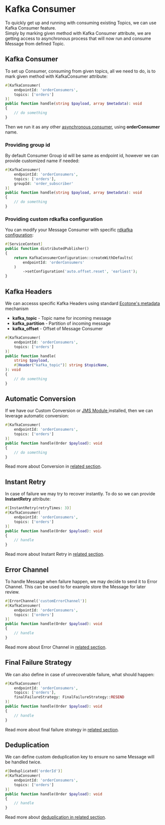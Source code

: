 # Kafka Consumer

To quickly get up and running with consuming existing Topics, we can use Kafka Consumer feature.\
Simply by marking given method with Kafka Consumer attribute, we are getting access to asynchronous process that will now run and consume Message from defined Topic.

## Kafka Consumer

To set up Consumer, consuming from given topics, all we need to do, is to mark given method with KafkaConsumer attribute:

```php
#[KafkaConsumer(
    endpointId: 'orderConsumers', 
    topics: ['orders']
)]
public function handle(string $payload, array $metadata): void
{
    // do something
}
```

Then we run it as any other [asynchronous consumer](../../modelling/asynchronous-handling/), using **orderConsumer** name.

### Providing group id

By default Consumer Group id will be same as endpoint id, however we can provide customized name if needed:

```php
#[KafkaConsumer(
    endpointId: 'orderConsumers', 
    topics: ['orders'],
    groupId: 'order_subscriber'
)]
public function handle(string $payload, array $metadata): void
{
    // do something
}
```

### Providing custom rdkafka configuration

You can modify your Message Consumer with specific [rdkafka configuration](https://github.com/confluentinc/librdkafka/blob/master/CONFIGURATION.md):

```php
#[ServiceContext] 
public function distributedPublisher()
{
    return KafkaConsumerConfiguration::createWithDefaults(
        endpointId: 'orderConsumers'
    )
        ->setConfiguration('auto.offset.reset', 'earliest');
}
```

## Kafka Headers

We can accesss specific Kafka Headers using standard [Ecotone's metadata](../../modelling/event-sourcing/event-sourcing-introduction/working-with-metadata.md) mechanism

* **kafka\_topic** - Topic name for incoming message
* **kafka\_partition** - Partition of incoming message
* **kafka\_offset** - Offset of Message Consumer

```php
#[KafkaConsumer(
    endpointId: 'orderConsumers', 
    topics: ['orders']
)]
public function handle(
    string $payload, 
    #[Header("kafka_topic")] string $topicName,
): void
{
    // do something
}
```

## Automatic Conversion

If we have our Custom Conversion or [JMS Module ](../jms-converter.md)installed, then we can leverage automatic conversion:

```php
#[KafkaConsumer(
    endpointId: 'orderConsumers', 
    topics: ['orders']
)]
public function handle(Order $payload): void
{
    // do something
}
```

Read more about Conversion in [related section](../../messaging/conversion/conversion/).

## Instant Retry&#x20;

In case of failure we may try to recover instantly. To do so we can provide **InstantRetry** attribute:

```php
#[InstantRetry(retryTimes: 3)]
#[KafkaConsumer(
    endpointId: 'orderConsumers', 
    topics: ['orders']
)]
public function handle(Order $payload): void
{
    // handle
}
```

Read more about Instant Retry in [related section](../../modelling/recovering-tracing-and-monitoring/resiliency/retries.md).

## Error Channel

To handle Message when failure happen, we may decide to send it to Error Channel. This can be used to for example store the Message for later review.&#x20;

```php
#[ErrorChannel('customErrorChannel')]
#[KafkaConsumer(
    endpointId: 'orderConsumers', 
    topics: ['orders']
)]
public function handle(Order $payload): void
{
    // handle
}
```

Read more about Error Channel in [related section](../../modelling/recovering-tracing-and-monitoring/resiliency/error-channel-and-dead-letter/).

## Final Failure Strategy

We can also define in case of unrecoverable failure, what should happen:

```php
#[KafkaConsumer(
    endpointId: 'orderConsumers', 
    topics: ['orders'],
    finalFailureStrategy: FinalFailureStrategy::RESEND
)]
public function handle(Order $payload): void
{
    // handle
}
```

Read more about final failure strategy in [related section](../../modelling/recovering-tracing-and-monitoring/resiliency/final-failure-strategy.md).

## Deduplication

We can define custom deduplication key to ensure no same Message will be handled twice.

```php
#[Deduplicated('orderId')]
#[KafkaConsumer(
    endpointId: 'orderConsumers', 
    topics: ['orders']
)]
public function handle(Order $payload): void
{
    // handle
}
```

Read more about [deduplication in related section](../../modelling/recovering-tracing-and-monitoring/resiliency/idempotent-consumer-deduplication.md).
